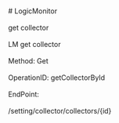 <br>#     LogicMonitor</br>
<br>get collector</br>
<br>LM get collector</br>
<br>Method: Get</br>
<br>OperationID: getCollectorById</br>
<br>EndPoint:</br>
<br>/setting/collector/collectors/{id}</br>
